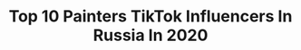 ---
title: Top 10 Painters TikTok Influencers In Russia In 2020
description: >-
  Find top painters TikTok influencers in Russia in 2020. Most popular hashtags: #art #fyp #painting #artist.
platform: TikTok
hits: 16
text_top: See the best TikTok influencers on inBeat.
text_bottom: Our platform aggregates 16 TikTok influencers like this in Russia for you to contact.
profiles:
  - username: "fert_draws"
    fullname: >-
      Maria
    bio: >-
      PAINTER 👩‍🎨 🙂🖌 SUBSCRIBE & RECOMENDAR 💙💜💚❤️ Instagram: fertdraws
    location: "Russia"
    followers: 2331
    engagement: 1121
    commentsToLikes: 0.054312
    id: ckbl4d07u1tn10j231is1u34z
    verified: false
    hashtags: "#art, #rec, #painting, #quicksketch"
  - username: "envynem"
    fullname: >-
      user5894730152376
    bio: >-
      homiesexual
    location: "Russia"
    followers: 152300
    engagement: 2304
    commentsToLikes: 0.009597
    id: ckamhb9gvfbkg0i78xmn13jmj
    verified: false
    hashtags: "#bnha, #manhwa, #kenma, #haikyuu"
  - username: "aaaksis"
    fullname: >-
      👺аксис👺
    bio: >-
      inst: aaa.ksis vk: aksis дед сасайд
    location: "Russia"
    followers: 233500
    engagement: 1717
    commentsToLikes: 0.017805
    id: ckc7on9qhuiyl0j23zxx2m67k
    verified: false
    hashtags: "#weeb, #anime, #art, #hot"
  - username: "yasherkalol"
    fullname: >-
      Ящерка 🦎
    bio: >-
      digital artist 🎨 20 she/her 🇷🇺 instagram: yasherka_art
    location: "Russia"
    followers: 71700
    engagement: 2455
    commentsToLikes: 0.008147
    id: ckc90m8lmq5470j237t3cl14v
    verified: false
    hashtags: "#love, #drawing, #foryourpage, #artist"
  - username: "krapivke"
    fullname: >-
      Caucasian Patrician
    bio: >-
      Владикавказ Visual Artist Inst: krapivke
    location: "Russia"
    followers: 2824
    engagement: 1197
    commentsToLikes: 0.041818
    id: ckbvv1xuqtikw0j23q45p5zn3
    verified: false
    hashtags: "#makeup, #goth, #custom, #customclothing"
  - username: "jeeromeo"
    fullname: >-
      Jer
    bio: >-
      КорОлевА КомЕдИИ Weeb Yaoi Меня зовут Юля, но вы можете звать меня побухать
    location: "Russia"
    followers: 30300
    engagement: 1849
    commentsToLikes: 0.011638
    id: ckbffuelyarhx0j23kwtibd1d
    verified: false
    hashtags: "#weeb, #tgcf, #yaoi, #heavenofficialsblessing"
  - username: "lenamarmi"
    fullname: >-
      💖💖💖ЛЕНА АРТ💖💖💖
    bio: >-
      💋🙏Goal 200k🙏💋
    location: "Russia"
    followers: 127800
    engagement: 628
    commentsToLikes: 0.018463
    id: ckb9oeqdpipd80j23mrzugv5p
    verified: false
    hashtags: "#draw, #drawing, #art, #drawinghands"
  - username: "v.sculptor"
    fullname: >-
      Victor Mikhailov
    bio: >-
      🗿Sculptor🗿 Artist UK 🇬🇧 Russia 🇷🇺 ⬇️price ⬇️
    location: "Russia"
    followers: 16000
    engagement: 639
    commentsToLikes: 0.018312
    id: cka0kfqlumh4m0i78vor04q3h
    verified: false
    hashtags: "#clayart, #foryou, #clay, #claysculpture"
  - username: "sasha.makieva.painter"
    fullname: >-
      Sasha Makieva
    bio: >-
      Самый главный фанат цвета
    location: "Russia"
    followers: 73800
    engagement: 1408
    commentsToLikes: 0.011107
    id: cka0wxh1q4rjv0i78qiv1d1yq
    verified: false
    hashtags: "#makievaart, #painting, #sketch, #oilpainting"
  - username: "maxborisov1"
    fullname: >-
      👁MAX BORISOV 👁
    bio: >-
      Custom products
    location: "Russia"
    followers: 253800
    engagement: 1553
    commentsToLikes: 0.005611
    id: ck9f490hwlaq50j7842qgjz4n
    verified: false
    hashtags: "#custom, #stitch"
---